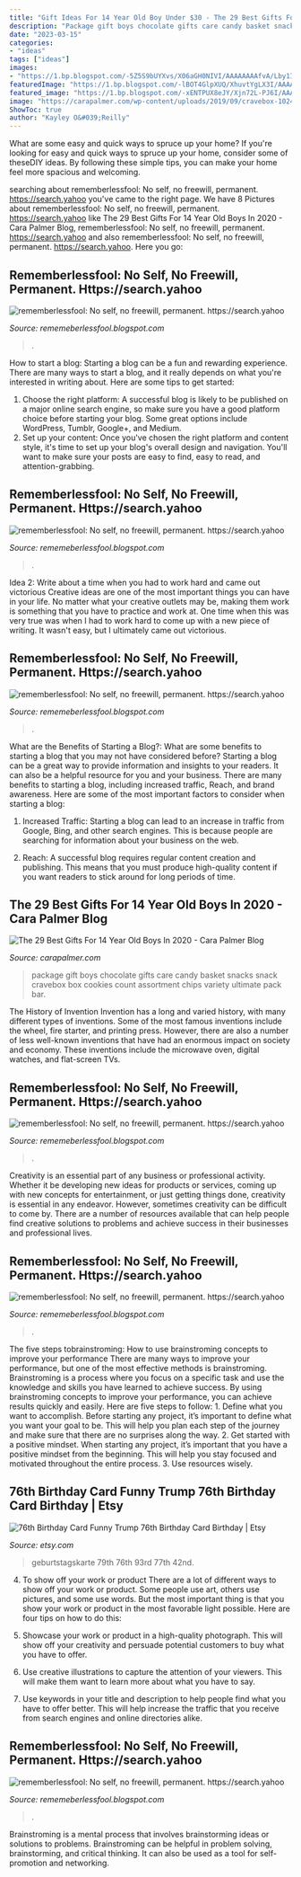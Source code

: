```yaml
---
title: "Gift Ideas For 14 Year Old Boy Under $30 - The 29 Best Gifts For 14 Year Old Boys In 2020"
description: "Package gift boys chocolate gifts care candy basket snacks snack cravebox box cookies count assortment chips variety ultimate pack bar"
date: "2023-03-15"
categories:
- "ideas"
tags: ["ideas"]
images:
- "https://1.bp.blogspot.com/-5Z5S9bUYXvs/X06aGH0NIVI/AAAAAAAAfvA/Lby1IMaVOMsA59gMalaC2QgEcT4f3T3bQCLcBGAsYHQ/s640/Untitled2027.png"
featuredImage: "https://1.bp.blogspot.com/-lBOT4GlpXUQ/XhuvtYgLX3I/AAAAAAAAcDk/rmiXwFASPoU1N4TM7SiDKP4L9Ej2J9qSACLcBGAsYHQ/s1600/Untitled191.png"
featured_image: "https://1.bp.blogspot.com/-xENTPUX8eJY/Xjn72L-PJ6I/AAAAAAAAcUQ/-OAElAhmzV8zwlKVkoK3TBCnA15clmShgCLcBGAsYHQ/s1600/Untitled282.png"
image: "https://carapalmer.com/wp-content/uploads/2019/09/cravebox-1024x1024.jpg"
ShowToc: true
author: "Kayley O&#039;Reilly"
---
```



What are some easy and quick ways to spruce up your home?
If you're looking for easy and quick ways to spruce up your home, consider some of theseDIY ideas. By following these simple tips, you can make your home feel more spacious and welcoming.

	

		
searching about rememberlessfool: No self, no freewill, permanent. https://search.yahoo you've came to the right page. We have 8 Pictures about rememberlessfool: No self, no freewill, permanent. https://search.yahoo like The 29 Best Gifts For 14 Year Old Boys In 2020 - Cara Palmer Blog, rememberlessfool: No self, no freewill, permanent. https://search.yahoo and also rememberlessfool: No self, no freewill, permanent. https://search.yahoo. Here you go:
		
    
## Rememberlessfool: No Self, No Freewill, Permanent. Https://search.yahoo

<img loading=lazy src="https://1.bp.blogspot.com/-wdZil_ss3m4/XmQg0YE9nnI/AAAAAAAAees/kc2Pg4CfHTcLzjZ05JOxbayeXaQa_8DwQCLcBGAsYHQ/s1600/Untitled1293.png" onerror="this.onerror=null;this.src='https://tse2.mm.bing.net/th?id=OIP.E3iTrHdJDeOJalO_vddBWwHaEK&amp;pid=15.1';" alt="rememberlessfool: No self, no freewill, permanent. https://search.yahoo">

_Source: rememeberlessfool.blogspot.com_

>. 

	

How to start a blog:
Starting a blog can be a fun and rewarding experience. There are many ways to start a blog, and it really depends on what you're interested in writing about. Here are some tips to get started: 
1. Choose the right platform: A successful blog is likely to be published on a major online search engine, so make sure you have a good platform choice before starting your blog. Some great options include WordPress, Tumblr, Google+, and Medium. 
2. Set up your content: Once you've chosen the right platform and content style, it's time to set up your blog's overall design and navigation. You'll want to make sure your posts are easy to find, easy to read, and attention-grabbing. 

    
## Rememberlessfool: No Self, No Freewill, Permanent. Https://search.yahoo

<img loading=lazy src="https://1.bp.blogspot.com/-5Z5S9bUYXvs/X06aGH0NIVI/AAAAAAAAfvA/Lby1IMaVOMsA59gMalaC2QgEcT4f3T3bQCLcBGAsYHQ/s640/Untitled2027.png" onerror="this.onerror=null;this.src='https://tse4.mm.bing.net/th?id=OIP.FTJ3b2EgFUmsEMnn5C6P5AHaEK&amp;pid=15.1';" alt="rememberlessfool: No self, no freewill, permanent. https://search.yahoo">

_Source: rememeberlessfool.blogspot.com_

>. 

	

Idea 2: Write about a time when you had to work hard and came out victorious
Creative ideas are one of the most important things you can have in your life. No matter what your creative outlets may be, making them work is something that you have to practice and work at. One time when this was very true was when I had to work hard to come up with a new piece of writing. It wasn't easy, but I ultimately came out victorious.

    
## Rememberlessfool: No Self, No Freewill, Permanent. Https://search.yahoo

<img loading=lazy src="https://1.bp.blogspot.com/-xENTPUX8eJY/Xjn72L-PJ6I/AAAAAAAAcUQ/-OAElAhmzV8zwlKVkoK3TBCnA15clmShgCLcBGAsYHQ/s1600/Untitled282.png" onerror="this.onerror=null;this.src='https://tse1.mm.bing.net/th?id=OIP.01f_qJ9M3mKaxpeazZaQBAHaEK&amp;pid=15.1';" alt="rememberlessfool: No self, no freewill, permanent. https://search.yahoo">

_Source: rememeberlessfool.blogspot.com_

>. 

	

What are the Benefits of Starting a Blog?: What are some benefits to starting a blog that you may not have considered before?
Starting a blog can be a great way to provide information and insights to your readers. It can also be a helpful resource for you and your business. There are many benefits to starting a blog, including increased traffic, Reach, and brand awareness. Here are some of the most important factors to consider when starting a blog: 
1. Increased Traffic: Starting a blog can lead to an increase in traffic from Google, Bing, and other search engines. This is because people are searching for information about your business on the web. 

2. Reach: A successful blog requires regular content creation and publishing. This means that you must produce high-quality content if you want readers to stick around for long periods of time.

    
## The 29 Best Gifts For 14 Year Old Boys In 2020 - Cara Palmer Blog

<img loading=lazy src="https://carapalmer.com/wp-content/uploads/2019/09/cravebox-1024x1024.jpg" onerror="this.onerror=null;this.src='https://tse1.mm.bing.net/th?id=OIP.qG1vsDzVoeIPROeLh4stjgHaHa&amp;pid=15.1';" alt="The 29 Best Gifts For 14 Year Old Boys In 2020 - Cara Palmer Blog">

_Source: carapalmer.com_

>package gift boys chocolate gifts care candy basket snacks snack cravebox box cookies count assortment chips variety ultimate pack bar. 

	

The History of Invention
Invention has a long and varied history, with many different types of inventions. Some of the most famous inventions include the wheel, fire starter, and printing press. However, there are also a number of less well-known inventions that have had an enormous impact on society and economy. These inventions include the microwave oven, digital watches, and flat-screen TVs.

    
## Rememberlessfool: No Self, No Freewill, Permanent. Https://search.yahoo

<img loading=lazy src="https://1.bp.blogspot.com/-Y1vKKoWlC8k/Xma1Ba8m7SI/AAAAAAAAehc/QUz7vKoOb-QH4BW8G2Q1yxpdcr82WyXIwCLcBGAsYHQ/s1600/Untitled1316.png" onerror="this.onerror=null;this.src='https://tse1.mm.bing.net/th?id=OIP.o83eln7dWWOIaQ5ceVyKIAHaEK&amp;pid=15.1';" alt="rememberlessfool: No self, no freewill, permanent. https://search.yahoo">

_Source: rememeberlessfool.blogspot.com_

>. 

	

Creativity is an essential part of any business or professional activity. Whether it be developing new ideas for products or services, coming up with new concepts for entertainment, or just getting things done, creativity is essential in any endeavor. However, sometimes creativity can be difficult to come by. There are a number of resources available that can help people find creative solutions to problems and achieve success in their businesses and professional lives.

    
## Rememberlessfool: No Self, No Freewill, Permanent. Https://search.yahoo

<img loading=lazy src="https://1.bp.blogspot.com/-j__xiOCtfXY/X06aCIRTGoI/AAAAAAAAfuI/jWkKcxJ0cc4rlewtbZ6gGPrxB_ZsibIJQCLcBGAsYHQ/s1600/Untitled2013.png" onerror="this.onerror=null;this.src='https://tse2.mm.bing.net/th?id=OIP.7xqCLUZkEPpIQ4sQq3X5CgHaEK&amp;pid=15.1';" alt="rememberlessfool: No self, no freewill, permanent. https://search.yahoo">

_Source: rememeberlessfool.blogspot.com_

>. 

	

The five steps tobrainstroming: How to use brainstroming concepts to improve your performance
There are many ways to improve your performance, but one of the most effective methods is brainstroming. Brainstroming is a process where you focus on a specific task and use the knowledge and skills you have learned to achieve success. By using brainstroming concepts to improve your performance, you can achieve results quickly and easily. Here are five steps to follow: 1. Define what you want to accomplish. Before starting any project, it’s important to define what you want your goal to be. This will help you plan each step of the journey and make sure that there are no surprises along the way. 2. Get started with a positive mindset. When starting any project, it’s important that you have a positive mindset from the beginning. This will help you stay focused and motivated throughout the entire process. 3. Use resources wisely.

    
## 76th Birthday Card Funny Trump 76th Birthday Card Birthday | Etsy

<img loading=lazy src="https://i.etsystatic.com/27635377/r/il/905fe4/3012430194/il_1140xN.3012430194_gz4n.jpg" onerror="this.onerror=null;this.src='https://tse3.mm.bing.net/th?id=OIP.IBhjQ8U3R-FnhNjE33xYJAHaGb&amp;pid=15.1';" alt="76th Birthday Card Funny Trump 76th Birthday Card Birthday | Etsy">

_Source: etsy.com_

>geburtstagskarte 79th 76th 93rd 77th 42nd. 

	

4. To show off your work or product
There are a lot of different ways to show off your work or product. Some people use art, others use pictures, and some use words. But the most important thing is that you show your work or product in the most favorable light possible. Here are four tips on how to do this:
1. Showcase your work or product in a high-quality photograph. This will show off your creativity and persuade potential customers to buy what you have to offer.

2. Use creative illustrations to capture the attention of your viewers. This will make them want to learn more about what you have to say.

3. Use keywords in your title and description to help people find what you have to offer better. This will help increase the traffic that you receive from search engines and online directories alike.


    
## Rememberlessfool: No Self, No Freewill, Permanent. Https://search.yahoo

<img loading=lazy src="https://1.bp.blogspot.com/-lBOT4GlpXUQ/XhuvtYgLX3I/AAAAAAAAcDk/rmiXwFASPoU1N4TM7SiDKP4L9Ej2J9qSACLcBGAsYHQ/s1600/Untitled191.png" onerror="this.onerror=null;this.src='https://tse3.mm.bing.net/th?id=OIP.iUtmA7J30PGeFUt5rf1YXQHaEK&amp;pid=15.1';" alt="rememberlessfool: No self, no freewill, permanent. https://search.yahoo">

_Source: rememeberlessfool.blogspot.com_

>. 

	

Brainstroming is a mental process that involves brainstorming ideas or solutions to problems. Brainstroming can be helpful in problem solving, brainstorming, and critical thinking. It can also be used as a tool for self-promotion and networking.

